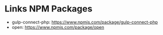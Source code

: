 # Links NPM Packages

- gulp-connect-php: https://www.npmjs.com/package/gulp-connect-php
- open: https://www.npmjs.com/package/open
